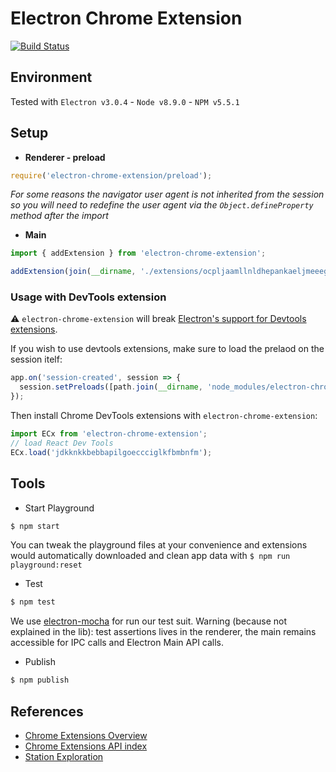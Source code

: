 # Electron Chrome Extension

[![Build Status](https://travis-ci.com/getstation/electron-chrome-extension.svg?token=NLebjoCo6B1MogiwMcNq&branch=master)](https://travis-ci.com/getstation/electron-chrome-extension)

## Environment
Tested with `Electron v3.0.4` - `Node v8.9.0` - `NPM v5.5.1`

## Setup

- **Renderer - preload**

```ts
require('electron-chrome-extension/preload');
```

*For some reasons the navigator user agent is not inherited from the session so you will need
to redefine the user agent via the `Object.defineProperty` method after the import*

- **Main**

```ts
import { addExtension } from 'electron-chrome-extension';

addExtension(join(__dirname, './extensions/ocpljaamllnldhepankaeljmeeeghnid'))
```

### Usage with DevTools extension

⚠️ `electron-chrome-extension` will break [Electron's support for Devtools extensions](https://electronjs.org/docs/tutorial/devtools-extension).

If you wish to use devtools extensions, make sure to load the prelaod on the session itelf:
```js
app.on('session-created', session => {
  session.setPreloads([path.join(__dirname, 'node_modules/electron-chrome-extension/preload')]
});
```

Then install Chrome DevTools extensions with `electron-chrome-extension`:

```js
import ECx from 'electron-chrome-extension';
// load React Dev Tools
ECx.load('jdkknkkbebbapilgoeccciglkfbmbnfm');

```

## Tools

- Start Playground
```sh
$ npm start
```

You can tweak the playground files at your convenience and extensions would automatically downloaded and clean app data with `$ npm run playground:reset`

- Test
```sh
$ npm test
```

We use [electron-mocha](https://github.com/jprichardson/electron-mocha) for run our test suit.
Warning (because not explained in the lib): test assertions lives in the renderer,
the main remains accessible for IPC calls and Electron Main API calls.

- Publish
```sh
$ npm publish
```

## References

- [Chrome Extensions Overview](https://developer.chrome.com/extensions/overview)
- [Chrome Extensions API index](https://developer.chrome.com/extensions/api_index)
- [Station Exploration](https://www.notion.so/stationhq/Chrome-Extensions-c964f683125f4a758490b60b5d8e28be)
